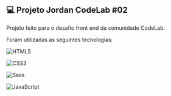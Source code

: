 ## 💻  Projeto Jordan CodeLab #02

Projeto feito para o desafio front end da comunidade CodeLab.

Foram utilizadas as seguintes tecnologias:

![HTML5](https://img.shields.io/badge/HTML5-E34F26?style=for-the-badge&logo=html5&logoColor=white)
          
![CSS3](https://img.shields.io/badge/CSS3-1572B6?style=for-the-badge&logo=css3&logoColor=white)

![Sass](https://img.shields.io/badge/Sass-000?style=for-the-badge&logo=sass)

![JavaScript](https://img.shields.io/badge/JavaScript-F7DF1E?style=for-the-badge&logo=javascript&logoColor=black)
